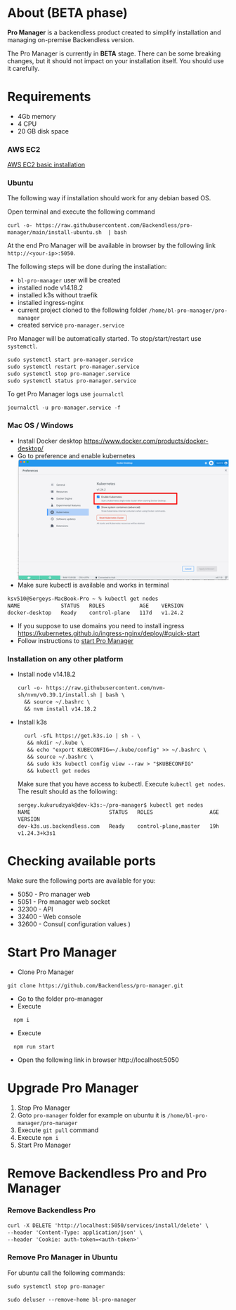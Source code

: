 # About (BETA phase)
**Pro Manager** is a backendless product created to simplify installation and managing on-premise Backendless version.

The Pro Manager is currently in **BETA** stage. There can be some breaking changes, but it should not impact on your installation itself. You should use it carefully. 

# Requirements
- 4Gb memory
- 4 CPU
- 20 GB disk space

### AWS EC2
[AWS EC2 basic installation](./Doc/aws-ec2-basic.md)

### Ubuntu
The following way if installation should work for any debian based OS.

Open terminal and execute the following command
```
curl -o- https://raw.githubusercontent.com/Backendless/pro-manager/main/install-ubuntu.sh  | bash
```
At the end Pro Manager will be available in browser by the following link `http://<your-ip>:5050`.

The following steps will be done during the installation:
- `bl-pro-manager` user will be created
- installed node v14.18.2
- installed k3s without traefik
- installed ingress-nginx
- current project cloned to the following folder `/home/bl-pro-manager/pro-manager`
- created service `pro-manager.service`

Pro Manager will be automatically started. To stop/start/restart use `systemctl`.
```
sudo systemctl start pro-manager.service
sudo systemctl restart pro-manager.service
sudo systemctl stop pro-manager.service
sudo systemctl status pro-manager.service
```

To get Pro Manager logs use `journalctl` 
```
journalctl -u pro-manager.service -f
```


### Mac OS / Windows 
- Install Docker desktop https://www.docker.com/products/docker-desktop/
- Go to preference and enable kubernetes ![img_1.png](Doc/img/mac-os-enable-k8s.png)
- Make sure kubectl is available and works in terminal
```
ksv510@Sergeys-MacBook-Pro ~ % kubectl get nodes
NAME             STATUS   ROLES           AGE    VERSION
docker-desktop   Ready    control-plane   117d   v1.24.2
```
- If you suppose to use domains you need to install ingress https://kubernetes.github.io/ingress-nginx/deploy/#quick-start
- Follow instructions to [start Pro Manager](#start-pro-manager) 

### Installation on any other platform

- Install node v14.18.2
  ```
  curl -o- https://raw.githubusercontent.com/nvm-sh/nvm/v0.39.1/install.sh | bash \
    && source ~/.bashrc \
    && nvm install v14.18.2
  ```
- Install k3s 
  ```
    curl -sfL https://get.k3s.io | sh - \
     && mkdir ~/.kube \
     && echo "export KUBECONFIG=~/.kube/config" >> ~/.bashrc \
     && source ~/.bashrc \
     && sudo k3s kubectl config view --raw > "$KUBECONFIG"
     && kubectl get nodes
    ```
  Make sure that you have access to kubectl. Execute `kubectl get nodes`. The result should as the following:
    ```
    sergey.kukurudzyak@dev-k3s:~/pro-manager$ kubectl get nodes
    NAME                         STATUS   ROLES                  AGE   VERSION
    dev-k3s.us.backendless.com   Ready    control-plane,master   19h   v1.24.3+k3s1
    ```
# Checking available ports  
Make sure the following ports are available for you:

- 5050  - Pro manager web
- 5051  - Pro manager web socket
- 32300 - API
- 32400 - Web console
- 32600 - Consul( configuration values )

# Start Pro Manager
- Clone Pro Manager
```
git clone https://github.com/Backendless/pro-manager.git
```
- Go to the folder pro-manager
- Execute 
```
  npm i
  ```
- Execute 
```
  npm run start
  ```
- Open the following link in browser http://localhost:5050

# Upgrade Pro Manager
1. Stop Pro Manager
2. Goto `pro-manager` folder for example on ubuntu it is `/home/bl-pro-manager/pro-manager`
3. Execute `git pull` command
4. Execute `npm i`
5. Start Pro Manager

# Remove Backendless Pro and Pro Manager
### Remove Backendless Pro
```
curl -X DELETE 'http://localhost:5050/services/install/delete' \
--header 'Content-Type: application/json' \
--header 'Cookie: auth-token=<auth-token>'
```
### Remove Pro Manager in Ubuntu
For ubuntu call the following commands:
```
sudo systemctl stop pro-manager
```
```
sudo deluser --remove-home bl-pro-manager
```
